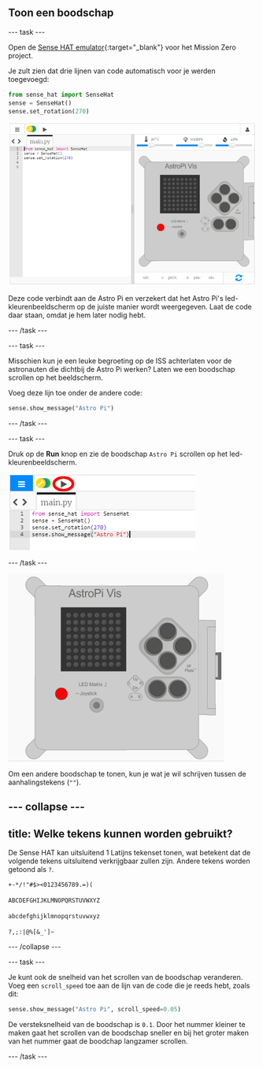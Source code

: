 ## Toon een boodschap

--- task ---

Open de [Sense HAT emulator](https://trinket.io/mission-zero){:target="_blank"} voor het Mission Zero project.

Je zult zien dat drie lijnen van code automatisch voor je werden toegevoegd:

```python
from sense_hat import SenseHat
sense = SenseHat()
sense.set_rotation(270)
```

![sense Hat emulator](images/sense-hat-emulator2.png)

Deze code verbindt aan de Astro Pi en verzekert dat het Astro Pi's led-kleurenbeeldscherm op de juiste manier wordt weergegeven. Laat de code daar staan, omdat je hem later nodig hebt.

--- /task ---

--- task ---

Misschien kun je een leuke begroeting op de ISS achterlaten voor de astronauten die dichtbij de Astro Pi werken? Laten we een boodschap scrollen op het beeldscherm.

Voeg deze lijn toe onder de andere code:

```python
sense.show_message("Astro Pi")
```

--- /task ---

--- task ---

Druk op de **Run** knop en zie de boodschap `Astro Pi` scrollen op het led-kleurenbeeldscherm.

![laat de boodschap code zien klik op run](images/show-message-code-annotated.PNG)

--- /task ---

![Boodschap scrollen](images/scroll-message.gif)

Om een andere boodschap te tonen, kun je wat je wil schrijven tussen de aanhalingstekens (`""`).

--- collapse ---
---
title: Welke tekens kunnen worden gebruikt?
---
De Sense HAT kan uitsluitend 1 Latijns tekenset tonen, wat betekent dat de volgende tekens uitsluitend verkrijgbaar zullen zijn. Andere tekens worden getoond als `?`.

    +-*/!"#$><0123456789.=)(

    ABCDEFGHIJKLMNOPQRSTUVWXYZ

    abcdefghijklmnopqrstuvwxyz

    ?,;:|@%[&_']~


--- /collapse ---

--- task ---

Je kunt ook de snelheid van het scrollen van de boodschap veranderen. Voeg een `scroll_speed` toe aan de lijn van de code die je reeds hebt, zoals dit:

```python
sense.show_message("Astro Pi", scroll_speed=0.05)
```

De versteksnelheid van de boodschap is `0.1`. Door het nummer kleiner te maken gaat het scrollen van de boodschap sneller en bij het groter maken van het nummer gaat de boodchap langzamer scrollen.

--- /task ---